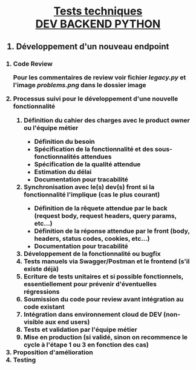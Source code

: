 <h1 style="text-align:center">
    <u>
    Tests techniques<br>
    DEV BACKEND PYTHON
    </u>
</h1>

<h2>
    <ol>
        <li>Développement d'un nouveau endpoint</li>
    </ol>
</h2>

<h3>
    <ol>
        <li>Code Review</li>
        <p>Pour les commentaires de review voir fichier <i>legacy.py</i> et l'image <i>problems.png</i> dans le dossier image</p>
        <li>Processus suivi pour le développement d'une nouvelle fonctionnalité</li>
            <ol>
                <li>Définition du cahier des charges avec le product owner ou l'équipe métier</li>
                <ul>
                    <li>Définition du besoin</li>
                    <li>Spécification de la fonctionnalité et des sous-fonctionnalités attendues</li>
                    <li>Spécification de la qualité attendue</li>
                    <li>Estimation du délai</li>
                    <li>Documentation pour tracabilité</li>
                </ul>
                <li>Synchronisation avec le(s) dev(s) front si la fonctionnalité l'implique (cas le plus courant)</li>
                <ul>
                    <li>Définition de la rêquete attendue par le back (request body, request headers, query params, etc...)</li>
                    <li>Définition de la réponse attendue par le front (body, headers, status codes, cookies, etc...)</li>
                    <li>Documentation pour tracabilité</li>
                </ul>
                <li>Développement de la fonctionnalité ou bugfix</li>
                <li>Tests manuels via Swagger/Postman et le frontend (s'il existe déjà)</li>
                <li>Ecriture de tests unitaires et si possible fonctionnels, essentiellement pour prévenir d'éventuelles régressions</li>
                <li>Soumission du code pour review avant intégration au code existant</li>
                <li>Intégration dans environnement cloud de DEV (non-visible aux end users)</li>
                <li>Tests et validation par l'équipe métier</li>
                <li>Mise en production (si validé, sinon on recommence le cycle à l'étape 1 ou 3 en fonction des cas)</li>
            </ol>
        <li>Proposition d'amélioration</li>
        <li>Testing</li>
    </ol>
</h3>